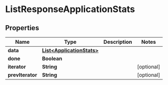 

# ListResponseApplicationStats


## Properties

Name | Type | Description | Notes
------------ | ------------- | ------------- | -------------
**data** | [**List&lt;ApplicationStats&gt;**](ApplicationStats.md) |  | 
**done** | **Boolean** |  | 
**iterator** | **String** |  |  [optional]
**prevIterator** | **String** |  |  [optional]



